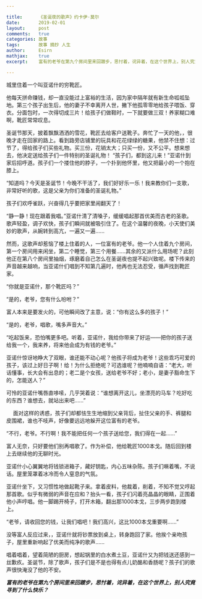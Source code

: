 ```yaml
---

title:		《圣诞夜的歌声》约卡伊·莫尔
date:		2019-02-01
layout:		post
comments:	true
categories: 故事
tags:		故事 摘抄 人生
author:		Esirn
mathjax:	true
excerpt: 	富有的老爷在第九个房间里来回踱步，思忖着，诧异着，在这个世界上，别人究竟寻到了什么快乐？

---
```


城里住着一个叫亚诺什的穷靴匠。

他每天拼命赚钱，却一直没能过上富裕的生活，因为家中隔年就有新生命呱呱坠地。第三个孩子出生后，他的妻子不幸离开人世，撇下他孤零零地给孩子喂饭、穿衣。分面包时，一次得切成三片！给孩子们做鞋时，一下就要做三双！养家糊口难啊，靴匠常常叹息。

圣诞节那天，披着飘飘洒洒的雪花，靴匠去给客户送靴子。奔忙了一天的他，，很晚才走在回家的路上。看到路旁店铺里的玩具和花花绿绿的糖果，他禁不住想：过节了，得给孩子们买些礼物。买三份，花销太大；只买一份，又不公平。想来想去，他决定送给孩子们一件特别的圣诞礼物！
“孩子们，都到这儿来！”亚诺什到家后招呼道。孩子们一个搂住他的脖子，一个扑到他怀里，他又把最小的一个抱在膝上。

“知道吗？今天是圣诞节！今晚不干活了，我们好好乐一乐！我来教你们一支歌，非常好听的歌，这是父亲为你们准备的圣诞礼物。”

孩子们欢呼雀跃，兴奋得几乎要把家里闹翻天了！

“静一静！现在跟着我唱。”亚诺什清了清嗓子，缓缓唱起那首优美而古老的圣歌。歌声轻盈，调子欢快，孩子们瞬间就被吸引住了。在这个温馨的夜晚，小天使们美妙的歌声，从婉转到高亢，一遍又一遍……

然而，这歌声却惹恼了楼上住着的人，一位富有的老爷。他一个人住着九个房间，第一个房间用来闲坐，第二个睡觉，第三个用餐……其余的又派什么用场呢？此刻他正在第八个房间里抽烟，琢磨着自己怎么在圣诞夜也提不起兴致呢。楼下传来的声音越来越响，当亚诺什们唱到不知第几遍时，他再也无法忍受，循声找到靴匠家。

“你就是亚诺什，那个靴匠吗？”

“是的，老爷，您有什么吩咐？”

富人本来是要发火的，可他瞬间改了主意，说：“你有这么多的孩子！”

“是的，老爷，唱歌，嘴多声音大。”

“吃起饭来，恐怕嘴更多吧。听着，亚诺什，我给你带来了好运——把你的孩子送给我一个，我来养，将来他会成为有钱的老爷。”

亚诺什惊讶地睁大了双眼，谁还能不动心呢？他孩子将成为老爷！这些乖巧可爱的孩子，该过上好日子啊！给！为什么拒绝呢？可选谁呢？他喃喃自语：“老大，听话懂事，长大会有出息的；老二是个女孩，送给老爷不好；老小，是妻子豁命生下的，怎能送人？”

可怜的亚诺什嘴唇直哆嗦，几乎哭着说：“谁想离开这儿，坐漂亮的马车？吃好吃的东西？谁想去，就站出来吧……”

　 面对这样的诱惑，孩子们却都怯生生地缩到父亲背后，扯住父亲的手、裤腿和皮围裙，谁也不吱声，好像要远远地躲开这位富有的老爷。

“不行，老爷。不行啊！我不能把任何一个孩子送给您，我们得在一起……”

富人无奈，只好要他们别再唱歌了。作为补偿，他给靴匠1000本戈。随后回到楼上去继续他的无聊时光。

亚诺什小心翼翼地将钱锁进箱子，藏好钥匙，内心五味杂陈。孩子们噘着嘴，不说话。屋里笼罩着冰冷而令人窒息的气氛。

亚诺什坐下，又习惯性地做起靴子来。拿着皮料，他裁着，削着，不知不觉又哼起那首歌。似乎有微弱的声音在应和？抬头一看，孩子们闪着亮晶晶的眼睛，正围着他小声哼唱。他一脚踢开椅子，打开木箱，翻出那1000本戈，三步两步跑到楼上。

“老爷，请收回您的钱，让我们唱吧！我们高兴，这比1000本戈重要啊……”

没等富人反应过来，，亚诺什就将钞票放到桌上，转身跑回了家。他挨个亲吻孩子，屋里重新响起了优美而纯净的歌声……

唱着唱着，望着简陋的厨房，想起锅里的白水煮土豆，亚诺什又为把钱送还感到一丝歉疚。圣诞节，除了歌声，孩子们是不是也得有点儿奶酪和香肠呢？孩子们的歌声很快淹没了他的不安。

***富有的老爷在第九个房间里来回踱步，思忖着，诧异着，在这个世界上，别人究竟寻到了什么快乐？***
